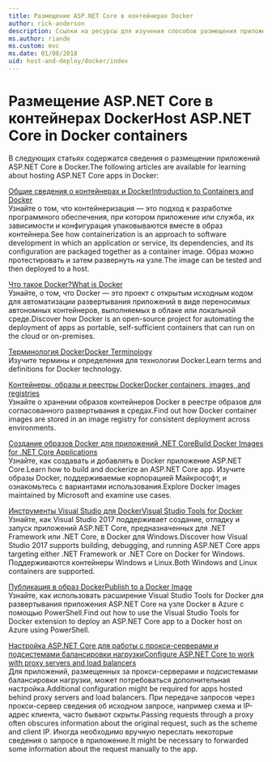 ```yaml
---
title: Размещение ASP.NET Core в контейнерах Docker
author: rick-anderson
description: Ссылки на ресурсы для изучения способов размещения приложений ASP.NET Core в контейнерах Docker.
ms.author: riande
ms.custom: mvc
ms.date: 01/08/2018
uid: host-and-deploy/docker/index
---
```

# <a name="host-aspnet-core-in-docker-containers"></a><span data-ttu-id="b10f8-103">Размещение ASP.NET Core в контейнерах Docker</span><span class="sxs-lookup"><span data-stu-id="b10f8-103">Host ASP.NET Core in Docker containers</span></span>

<span data-ttu-id="b10f8-104">В следующих статьях содержатся сведения о размещении приложений ASP.NET Core в Docker.</span><span class="sxs-lookup"><span data-stu-id="b10f8-104">The following articles are available for learning about hosting ASP.NET Core apps in Docker:</span></span>

[<span data-ttu-id="b10f8-105">Общие сведения о контейнерах и Docker</span><span class="sxs-lookup"><span data-stu-id="b10f8-105">Introduction to Containers and Docker</span></span>](/dotnet/standard/microservices-architecture/container-docker-introduction/index)  
<span data-ttu-id="b10f8-106">Узнайте о том, что контейнеризация — это подход к разработке программного обеспечения, при котором приложение или служба, их зависимости и конфигурация упаковываются вместе в образ контейнера.</span><span class="sxs-lookup"><span data-stu-id="b10f8-106">See how containerization is an approach to software development in which an application or service, its dependencies, and its configuration are packaged together as a container image.</span></span> <span data-ttu-id="b10f8-107">Образ можно протестировать и затем развернуть на узле.</span><span class="sxs-lookup"><span data-stu-id="b10f8-107">The image can be tested and then deployed to a host.</span></span>

[<span data-ttu-id="b10f8-108">Что такое Docker?</span><span class="sxs-lookup"><span data-stu-id="b10f8-108">What is Docker</span></span>](/dotnet/standard/microservices-architecture/container-docker-introduction/docker-defined)  
<span data-ttu-id="b10f8-109">Узнайте, о том, что Docker — это проект с открытым исходным кодом для автоматизации развертывания приложений в виде переносимых автономных контейнеров, выполняемых в облаке или локальной среде.</span><span class="sxs-lookup"><span data-stu-id="b10f8-109">Discover how Docker is an open-source project for automating the deployment of apps as portable, self-sufficient containers that can run on the cloud or on-premises.</span></span>

[<span data-ttu-id="b10f8-110">Терминология Docker</span><span class="sxs-lookup"><span data-stu-id="b10f8-110">Docker Terminology</span></span>](/dotnet/standard/microservices-architecture/container-docker-introduction/docker-terminology)  
<span data-ttu-id="b10f8-111">Изучите термины и определения для технологии Docker.</span><span class="sxs-lookup"><span data-stu-id="b10f8-111">Learn terms and definitions for Docker technology.</span></span>

[<span data-ttu-id="b10f8-112">Контейнеры, образы и реестры Docker</span><span class="sxs-lookup"><span data-stu-id="b10f8-112">Docker containers, images, and registries</span></span>](/dotnet/standard/microservices-architecture/container-docker-introduction/docker-containers-images-registries)  
<span data-ttu-id="b10f8-113">Узнайте о хранении образов контейнеров Docker в реестре образов для согласованного развертывания в средах.</span><span class="sxs-lookup"><span data-stu-id="b10f8-113">Find out how Docker container images are stored in an image registry for consistent deployment across environments.</span></span>

[<span data-ttu-id="b10f8-114">Создание образов Docker для приложений .NET Core</span><span class="sxs-lookup"><span data-stu-id="b10f8-114">Build Docker Images for .NET Core Applications</span></span>](/dotnet/articles/core/docker/building-net-docker-images)  
<span data-ttu-id="b10f8-115">Узнайте, как создавать и добавлять в Docker приложение ASP.NET Core.</span><span class="sxs-lookup"><span data-stu-id="b10f8-115">Learn how to build and dockerize an ASP.NET Core app.</span></span> <span data-ttu-id="b10f8-116">Изучите образы Docker, поддерживаемые корпорацией Майкрософт, и ознакомьтесь с вариантами использования.</span><span class="sxs-lookup"><span data-stu-id="b10f8-116">Explore Docker images maintained by Microsoft and examine use cases.</span></span>

[<span data-ttu-id="b10f8-117">Инструменты Visual Studio для Docker</span><span class="sxs-lookup"><span data-stu-id="b10f8-117">Visual Studio Tools for Docker</span></span>](xref:host-and-deploy/docker/visual-studio-tools-for-docker)  
<span data-ttu-id="b10f8-118">Узнайте, как Visual Studio 2017 поддерживает создание, отладку и запуск приложений ASP.NET Core, предназначенных для .NET Framework или .NET Core, в Docker для Windows.</span><span class="sxs-lookup"><span data-stu-id="b10f8-118">Discover how Visual Studio 2017 supports building, debugging, and running ASP.NET Core apps targeting either .NET Framework or .NET Core on Docker for Windows.</span></span> <span data-ttu-id="b10f8-119">Поддерживаются контейнеры Windows и Linux.</span><span class="sxs-lookup"><span data-stu-id="b10f8-119">Both Windows and Linux containers are supported.</span></span>

[<span data-ttu-id="b10f8-120">Публикация в образ Docker</span><span class="sxs-lookup"><span data-stu-id="b10f8-120">Publish to a Docker Image</span></span>](/azure/vs-azure-tools-docker-hosting-web-apps-in-docker)  
<span data-ttu-id="b10f8-121">Узнайте, как использовать расширение Visual Studio Tools for Docker для развертывания приложения ASP.NET Core на узле Docker в Azure с помощью PowerShell.</span><span class="sxs-lookup"><span data-stu-id="b10f8-121">Find out how to use the Visual Studio Tools for Docker extension to deploy an ASP.NET Core app to a Docker host on Azure using PowerShell.</span></span>

[<span data-ttu-id="b10f8-122">Настройка ASP.NET Core для работы с прокси-серверами и подсистемами балансировки нагрузки</span><span class="sxs-lookup"><span data-stu-id="b10f8-122">Configure ASP.NET Core to work with proxy servers and load balancers</span></span>](xref:host-and-deploy/proxy-load-balancer)  
<span data-ttu-id="b10f8-123">Для приложений, размещенных за прокси-серверами и подсистемами балансировки нагрузки, может потребоваться дополнительная настройка.</span><span class="sxs-lookup"><span data-stu-id="b10f8-123">Additional configuration might be required for apps hosted behind proxy servers and load balancers.</span></span> <span data-ttu-id="b10f8-124">При передаче запросов через прокси-сервер сведения об исходном запросе, например схема и IP-адрес клиента, часто бывают скрыты.</span><span class="sxs-lookup"><span data-stu-id="b10f8-124">Passing requests through a proxy often obscures information about the original request, such as the scheme and client IP.</span></span> <span data-ttu-id="b10f8-125">Иногда необходимо вручную переслать некоторые сведения о запросе в приложение.</span><span class="sxs-lookup"><span data-stu-id="b10f8-125">It might be necessary to forwarded some information about the request manually to the app.</span></span>
